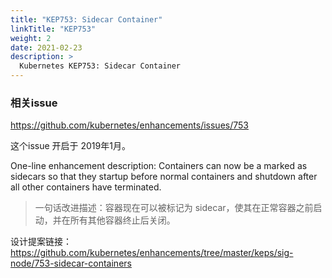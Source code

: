 ```yaml
---
title: "KEP753: Sidecar Container"
linkTitle: "KEP753"
weight: 2
date: 2021-02-23
description: >
  Kubernetes KEP753: Sidecar Container
---
```






### 相关issue

https://github.com/kubernetes/enhancements/issues/753

这个issue 开启于 2019年1月。

One-line enhancement description: Containers can now be a marked as sidecars so that they startup before normal containers and shutdown after all other containers have terminated.

> 一句话改进描述：容器现在可以被标记为 sidecar，使其在正常容器之前启动，并在所有其他容器终止后关闭。

设计提案链接：https://github.com/kubernetes/enhancements/tree/master/keps/sig-node/753-sidecar-containers





